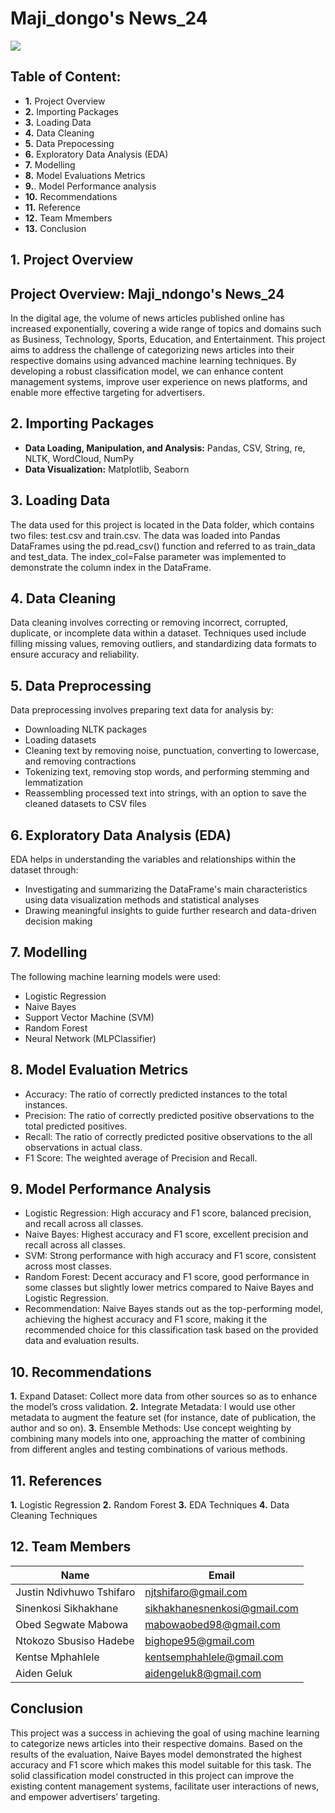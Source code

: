 # Maji_dongo's News_24

<img src="https://png.pngtree.com/thumb_back/fh260/background/20230910/pngtree-newspaper-image_13202670.png">

## Table of Content:
* **1.** Project Overview
* **2.** Importing Packages
* **3.** Loading Data
* **4.** Data Cleaning
* **5.** Data Prepocessing
* **6.** Exploratory Data Analysis (EDA)
* **7.** Modelling
* **8.** Model Evaluations Metrics
* **9.**. Model Performance analysis
* **10.** Recommendations
* **11.** Reference
* **12.** Team Mmembers
* **13.** Conclusion 

## 1.  Project Overview
## Project Overview: Maji_ndongo's News_24

In the digital age, the volume of news articles published online has increased exponentially, covering a wide range of topics and domains such as Business, Technology, Sports, Education, and Entertainment. This project aims to address the challenge of categorizing news articles into their respective domains using advanced machine learning techniques. By developing a robust classification model, we can enhance content management systems, improve user experience on news platforms, and enable more effective targeting for advertisers.

## 2. Importing Packages
* **Data Loading, Manipulation, and Analysis:** Pandas, CSV, String, re, NLTK, WordCloud, NumPy
* **Data Visualization:** Matplotlib, Seaborn

## 3. Loading Data

The data used for this project is located in the Data folder, which contains two files: test.csv and train.csv. The data was loaded into Pandas DataFrames using the pd.read_csv() function and referred to as train_data and test_data. The index_col=False parameter was implemented to demonstrate the column index in the DataFrame.

## 4.  Data Cleaning

Data cleaning involves correcting or removing incorrect, corrupted, duplicate, or incomplete data within a dataset. Techniques used include filling missing values, removing outliers, and standardizing data formats to ensure accuracy and reliability.

## 5.  Data Preprocessing
Data preprocessing involves preparing text data for analysis by:

* Downloading NLTK packages
* Loading datasets
* Cleaning text by removing noise, punctuation, converting to lowercase, and removing contractions
* Tokenizing text, removing stop words, and performing stemming and lemmatization
* Reassembling processed text into strings, with an option to save the cleaned datasets to CSV files

## 6. Exploratory Data Analysis (EDA)
EDA helps in understanding the variables and relationships within the dataset through:

* Investigating and summarizing the DataFrame's main characteristics using data visualization methods and statistical analyses
* Drawing meaningful insights to guide further research and data-driven decision making

## 7. Modelling
The following machine learning models were used:

* Logistic Regression
* Naive Bayes
* Support Vector Machine (SVM)
* Random Forest
* Neural Network (MLPClassifier)

## 8. Model Evaluation Metrics

* Accuracy: The ratio of correctly predicted instances to the total instances.
* Precision: The ratio of correctly predicted positive observations to the total predicted positives.
* Recall: The ratio of correctly predicted positive observations to the all observations in actual class.
* F1 Score: The weighted average of Precision and Recall.

## 9. Model Performance Analysis

* Logistic Regression: High accuracy and F1 score, balanced precision, and recall across all classes.
* Naive Bayes: Highest accuracy and F1 score, excellent precision and recall across all classes.
* SVM: Strong performance with high accuracy and F1 score, consistent across most classes.
* Random Forest: Decent accuracy and F1 score, good performance in some classes but slightly lower metrics compared to Naive Bayes and Logistic Regression.
* Recommendation: Naive Bayes stands out as the top-performing model, achieving the highest accuracy and F1 score, making it the recommended choice for this classification task based on the provided data and evaluation results.

## 10. Recommendations

**1.** Expand Dataset: Collect more data from other sources so as to enhance the model’s cross validation.
**2.** Integrate Metadata: I would use other metadata to augment the feature set (for instance, date of publication, the author and so on).
**3.** Ensemble Methods: Use concept weighting by combining many models into one, approaching the matter of combining from different angles and testing combinations of various methods.

## 11. References

**1.** Logistic Regression
**2.** Random Forest
**3.** EDA Techniques
**4.** Data Cleaning Techniques

## 12. Team Members<a class="anchor" id="team-members"></a>

| Name                                                                                        |  Email              
|---------------------------------------------------------------------------------------------|--------------------             
| Justin Ndivhuwo Tshifaro                                                | njtshifaro@gmail.com
| Sinenkosi Sikhakhane                                                                                  | sikhakhanesnenkosi@gmail.com
| Obed Segwate Mabowa                                                                            | mabowaobed98@gmail.com
| Ntokozo Sbusiso Hadebe                                                | bighope95@gmail.com
| Kentse Mphahlele                                      | kentsemphahlele@gmail.com
| Aiden Geluk                                                   | aidengeluk8@gmail.com

##  Conclusion
This project was a success in achieving the goal of using machine learning to categorize news articles into their respective domains. Based on the results of the evaluation, Naive Bayes model demonstrated the highest accuracy and F1 score which makes this model suitable for this task. The solid classification model constructed in this project can improve the existing content management systems, facilitate user interactions of news, and empower advertisers’ targeting.
